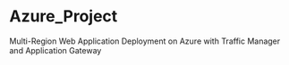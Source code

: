 # Azure_Project
Multi-Region Web Application Deployment on Azure with Traffic Manager and Application Gateway
